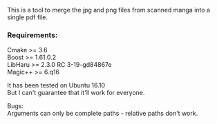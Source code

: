 This is a tool to merge the jpg and png files from scanned manga into a single pdf file.  

### Requirements:  
Cmake >= 3.6  
Boost >= 1.61.0.2  
LibHaru >= 2.3.0 RC 3-19-gd84867e  
Magic++ >= 6.q16  

It has been tested on Ubuntu 16.10  
But I can't guarantee that it'll work for everyone.  

Bugs:  
Arguments can only be complete paths - relative paths don't work.
